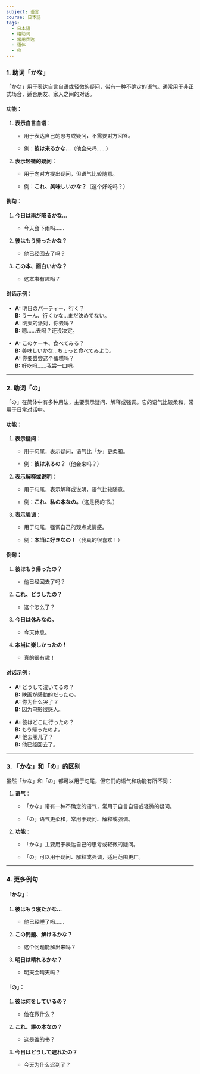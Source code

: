 ```yaml
---
subject: 语言
course: 日本語
tags:
  - 日本語
  - 格助词
  - 常用表达
  - 语体
  - の
---
```

### 1. **助词「かな」**

「かな」用于表达自言自语或轻微的疑问，带有一种不确定的语气。通常用于非正式场合，适合朋友、家人之间的对话。

#### 功能：

1. **表示自言自语**：
    
    - 用于表达自己的思考或疑问，不需要对方回答。
        
    - 例：**彼は来るかな…**（他会来吗……）
        
2. **表示轻微的疑问**：
    
    - 用于向对方提出疑问，但语气比较随意。
        
    - 例：**これ、美味しいかな？**（这个好吃吗？）
        

#### 例句：

1. **今日は雨が降るかな…**
    
    - 今天会下雨吗……
        
2. **彼はもう帰ったかな？**
    
    - 他已经回去了吗？
        
3. **この本、面白いかな？**
    
    - 这本书有趣吗？
        

#### 对话示例：

- **A:** 明日のパーティー、行く？  
    **B:** うーん、行くかな…まだ決めてない。  
    **A:** 明天的派对，你去吗？  
    **B:** 嗯……去吗？还没决定。
    
- **A:** このケーキ、食べてみる？  
    **B:** 美味しいかな…ちょっと食べてみよう。  
    **A:** 你要尝尝这个蛋糕吗？  
    **B:** 好吃吗……我尝一口吧。
    

---

### 2. **助词「の」**

「の」在简体中有多种用法，主要表示疑问、解释或强调。它的语气比较柔和，常用于日常对话中。

#### 功能：

1. **表示疑问**：
    
    - 用于句尾，表示疑问，语气比「か」更柔和。
        
    - 例：**彼は来るの？**（他会来吗？）
        
2. **表示解释或说明**：
    
    - 用于句尾，表示解释或说明，语气比较随意。
        
    - 例：**これ、私の本なの。**（这是我的书。）
        
3. **表示强调**：
    
    - 用于句尾，强调自己的观点或情感。
        
    - 例：**本当に好きなの！**（我真的很喜欢！）
        

#### 例句：

1. **彼はもう帰ったの？**
    
    - 他已经回去了吗？
        
2. **これ、どうしたの？**
    
    - 这个怎么了？
        
3. **今日は休みなの。**
    
    - 今天休息。
        
4. **本当に楽しかったの！**
    
    - 真的很有趣！
        

#### 对话示例：

- **A:** どうして泣いてるの？  
    **B:** 映画が感動的だったの。  
    **A:** 你为什么哭了？  
    **B:** 因为电影很感人。
    
- **A:** 彼はどこに行ったの？  
    **B:** もう帰ったのよ。  
    **A:** 他去哪儿了？  
    **B:** 他已经回去了。
    

---

### 3. **「かな」和「の」的区别**

虽然「かな」和「の」都可以用于句尾，但它们的语气和功能有所不同：

1. **语气**：
    
    - 「かな」带有一种不确定的语气，常用于自言自语或轻微的疑问。
        
    - 「の」语气更柔和，常用于疑问、解释或强调。
        
2. **功能**：
    
    - 「かな」主要用于表达自己的思考或轻微的疑问。
        
    - 「の」可以用于疑问、解释或强调，适用范围更广。
        

---

### 4. **更多例句**

#### 「かな」：

1. **彼はもう寝たかな…**
    
    - 他已经睡了吗……
        
2. **この問題、解けるかな？**
    
    - 这个问题能解出来吗？
        
3. **明日は晴れるかな？**
    
    - 明天会晴天吗？
        

#### 「の」：

1. **彼は何をしているの？**
    
    - 他在做什么？
        
2. **これ、誰の本なの？**
    
    - 这是谁的书？
        
3. **今日はどうして遅れたの？**
    
    - 今天为什么迟到了？